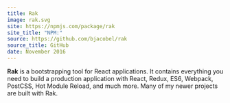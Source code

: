 ```yaml
---
title: Rak
image: rak.svg
site: https://npmjs.com/package/rak
site_title: "NPM:"
source: https://github.com/bjacobel/rak
source_title: GitHub
date: November 2016
---
```


**Rak** is a bootstrapping tool for React applications. It contains everything you need to build a production application with React, Redux, ES6, Webpack, PostCSS, Hot Module Reload, and much more. Many of my newer projects are built with Rak.
